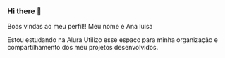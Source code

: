 ### Hi there 👋

Boas vindas ao meu perfil!!
Meu nome é Ana luisa 

Estou estudando na Alura
Utilizo esse espaço para minha organização e compartilhamento dos meu projetos desenvolvidos.
